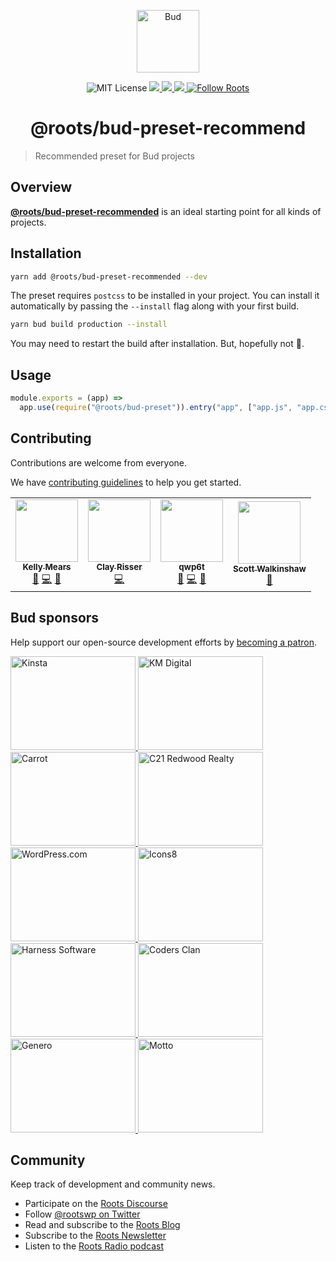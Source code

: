 <p align="center">
  <img alt="Bud" src="https://cdn.roots.io/app/uploads/logo-bud.svg" height="100">
</p>

<p align="center">
  <img alt="MIT License" src="https://img.shields.io/github/license/roots/bud?color=%23525ddc&style=flat-square">
  <a href="https://www.npmjs.com/package/@roots/bud-preset-recommend">
    <img src="https://img.shields.io/npm/v/@roots/bud-preset-recommend.svg?color=%23525ddc&style=flat-square" />
  </a>
  <a href="https://codeclimate.com/github/roots/bud-support/maintainability">
    <img src="https://img.shields.io/codeclimate/maintainability/roots/bud-support?color=%23525ddc&style=flat-square" />
  </a>
  <a href="Typescript" src="https://github.com/roots/bud/tree/stable/typings">
    <img src="https://img.shields.io/badge/typings-%40roots%2Fbud--typings-%23525ddc" />
  </a>
  <a href="https://twitter.com/rootswp">
    <img alt="Follow Roots" src="https://img.shields.io/twitter/follow/rootswp.svg?color=%23525ddc&style=flat-square" />
  </a>
</p>

<h1 align="center">
  <strong>@roots/bud-preset-recommend</strong>
</h1>

> Recommended preset for Bud projects

## Overview

[**@roots/bud-preset-recommended**](https://github.com/roots/bud-preset-recommended) is an ideal starting point for all kinds of projects.

## Installation

```sh
yarn add @roots/bud-preset-recommended --dev
```

The preset requires `postcss` to be installed in your project. You can install it automatically by passing the `--install` flag along with your first build.

```sh
yarn bud build production --install
```

You may need to restart the build after installation. But, hopefully not 🤞.

## Usage

```js
module.exports = (app) =>
  app.use(require("@roots/bud-preset")).entry("app", ["app.js", "app.css"]);
```

## Contributing

Contributions are welcome from everyone.

We have [contributing guidelines](https://github.com/roots/guidelines/blob/master/CONTRIBUTING.md) to help you get started.

<!-- ALL-CONTRIBUTORS-LIST:START - Do not remove or modify this section -->

<!-- prettier-ignore-start -->

<!-- markdownlint-disable -->

<table>
  <tr>
    <td align="center"><a href="https://kellymears.me/"><img src="https://avatars.githubusercontent.com/u/397606?v=4?s=100" width="100px;" alt=""/><br /><sub><b>Kelly Mears</b></sub></a><br /><a href="#maintenance-kellymears" title="Maintenance">🚧</a> <a href="https://github.com/roots/bud/commits?author=kellymears" title="Code">💻</a> <a href="https://github.com/roots/bud/commits?author=kellymears" title="Documentation">📖</a></td>
    <td align="center"><a href="https://github.com/clayrisser"><img src="https://avatars.githubusercontent.com/u/6234038?v=4?s=100" width="100px;" alt=""/><br /><sub><b>Clay Risser</b></sub></a><br /><a href="https://github.com/roots/bud/commits?author=clayrisser" title="Code">💻</a></td>
    <td align="center"><a href="https://github.com/QWp6t"><img src="https://avatars.githubusercontent.com/u/2104321?v=4?s=100" width="100px;" alt=""/><br /><sub><b>qwp6t</b></sub></a><br /><a href="#maintenance-QWp6t" title="Maintenance">🚧</a> <a href="https://github.com/roots/bud/commits?author=QWp6t" title="Code">💻</a> <a href="https://github.com/roots/bud/commits?author=QWp6t" title="Documentation">📖</a></td>
    <td align="center"><a href="https://github.com/swalkinshaw"><img src="https://avatars.githubusercontent.com/u/295605?v=4?s=100" width="100px;" alt=""/><br /><sub><b>Scott Walkinshaw</b></sub></a><br /><a href="https://github.com/roots/bud/commits?author=swalkinshaw" title="Documentation">📖</a></td>
  </tr>
</table>

<!-- markdownlint-restore -->

<!-- prettier-ignore-end -->

<!-- ALL-CONTRIBUTORS-LIST:END -->

## Bud sponsors

Help support our open-source development efforts by [becoming a patron](https://www.patreon.com/rootsdev).

<a href="https://kinsta.com/?kaid=OFDHAJIXUDIV">
  <img src="https://cdn.roots.io/app/uploads/kinsta.svg" alt="Kinsta" width="200" height="150">
</a>
<a href="https://k-m.com/">
  <img src="https://cdn.roots.io/app/uploads/km-digital.svg" alt="KM Digital" width="200" height="150">
</a>
<a href="https://carrot.com/">
  <img src="https://cdn.roots.io/app/uploads/carrot.svg" alt="Carrot" width="200" height="150">
</a>
<a href="https://www.c21redwood.com/">
  <img src="https://cdn.roots.io/app/uploads/c21redwood.svg" alt="C21 Redwood Realty" width="200" height="150">
</a>
<a href="https://wordpress.com/">
  <img src="https://cdn.roots.io/app/uploads/wordpress.svg" alt="WordPress.com" width="200" height="150">
</a>
<a href="https://icons8.com/">
  <img src="https://cdn.roots.io/app/uploads/icons8.svg" alt="Icons8" width="200" height="150">
</a>
<a href="https://www.harnessup.com/">
  <img src="https://cdn.roots.io/app/uploads/harness-software.svg" alt="Harness Software" width="200" height="150">
</a>
<a href="https://www.codersclan.com/">
  <img src="https://cdn.roots.io/app/uploads/coders-clan.svg" alt="Coders Clan" width="200" height="150">
</a>
<a href="https://generodigital.com/">
  <img src="https://cdn.roots.io/app/uploads/genero.svg" alt="Genero" width="200" height="150">
</a>
<a href="https://motto.ca/roots">
  <img src="https://cdn.roots.io/app/uploads/motto.svg" alt="Motto" width="200" height="150">
</a>

## Community

Keep track of development and community news.

- Participate on the [Roots Discourse](https://discourse.roots.io/)
- Follow [@rootswp on Twitter](https://twitter.com/rootswp)
- Read and subscribe to the [Roots Blog](https://roots.io/blog/)
- Subscribe to the [Roots Newsletter](https://roots.io/subscribe/)
- Listen to the [Roots Radio podcast](https://roots.io/podcast/)
